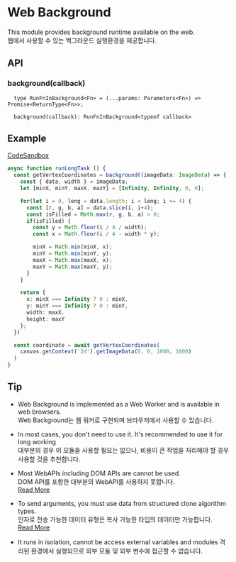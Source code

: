 # Web Background
This module provides background runtime available on the web.  
웹에서 사용할 수 있는 백그라운드 실행환경을 제공합니다. 

## API
### background(callback)
  
  ```tsx
    type RunFnInBackground<Fn> = (...params: Parameters<Fn>) => Promise<ReturnType<Fn>>;
  
    background(callback): RunFnInBackground<typeof callback>
  ```

## Example
[CodeSandbox](https://8pj3sf.csb.app/)

```ts
async function runLongTask () {
  const getVertexCoordinates = background((imageData: ImageData) => {
    const { data, width } = imageData;
    let [minX, minY, maxX, maxY] = [Infinity, Infinity, 0, 0];

    for(let i = 0, leng = data.length; i < leng; i += 4) {
      const [r, g, b, a] = data.slice(i, i+4);
      const isFilled = Math.max(r, g, b, a) > 0;
      if(isFilled) {
        const y = Math.floor(i / 4 / width);
        const x = Math.floor(i / 4 - width * y);

        minX = Math.min(minX, x);
        minY = Math.min(minY, y);
        maxX = Math.max(maxX, x);
        maxY = Math.max(maxY, y);
      }
    }

    return {
      x: minX === Infinity ? 0 : minX,
      y: minY === Infinity ? 0 : minY,
      width: maxX,
      height: maxY
    };
  })

  const coordinate = await getVertexCoordinates(
    canvas.getContext('2d').getImageData(0, 0, 1000, 1000)
  )
}
```


## Tip
- Web Background is implemented as a Web Worker and is available in web browsers.  
Web Background는 웹 워커로 구현되며 브라우저에서 사용할 수 있습니다. 

- In most cases, you don't need to use it. It's recommended to use it for long working  
대부분의 경우 이 모듈을 사용할 필요는 없으나, 비용이 큰 작업을 처리해야 할 경우 사용할 것을 추천합니다. 

- Most WebAPIs including DOM APIs are cannot be used.  
DOM API를 포함한 대부분의 WebAPI를 사용하지 못합니다.  
[Read More](https://developer.mozilla.org/en-US/docs/Web/API/Web_Workers_API)

- To send arguments, you must use data from structured clone algorithm types.  
인자로 전송 가능한 데이터 유형은 복사 가능한 타입의 데이터만 가능합니다.   
[Read More](https://developer.mozilla.org/en-US/docs/Web/API/Web_Workers_API/Structured_clone_algorithm)

- It runs in isolation, cannot be access external variables and modules
격리된 환경에서 실행되므로 외부 모듈 및 외부 변수에 접근할 수 없습니다. 

